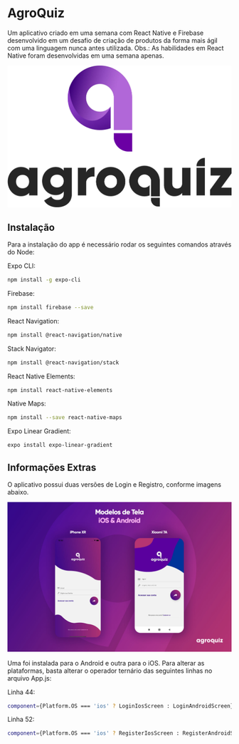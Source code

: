 # AgroQuiz

Um aplicativo criado em uma semana com React Native e Firebase desenvolvido em um desafio de criação de produtos da forma mais ágil com uma linguagem nunca antes utilizada. Obs.: As habilidades em React Native foram desenvolvidas em uma semana apenas. 

![alt text](https://raw.githubusercontent.com/swappin/agroquiz/master/files/agroquiz_arte_white.jpg?raw=true)


## Instalação

Para a instalação do app é necessário rodar os seguintes comandos através do Node:


Expo CLI: 
```bash
npm install -g expo-cli
```

Firebase: 
```bash
npm install firebase --save
```

React Navigation: 
```bash
npm install @react-navigation/native
```

Stack Navigator:

```bash
npm install @react-navigation/stack
```

React Native Elements: 
```bash
npm install react-native-elements
```

Native Maps: 
```bash
npm install --save react-native-maps
```

Expo Linear Gradient: 
```bash
expo install expo-linear-gradient
```

## Informações Extras

O aplicativo possui duas versões de Login e Registro, conforme imagens abaixo. 


![alt text](https://raw.githubusercontent.com/swappin/agroquiz/master/files/models.jpg?raw=true) 

Uma foi instalada para o Android e outra para o iOS. Para alterar as plataformas, basta alterar o operador ternário das seguintes linhas no arquivo App.js:



Linha 44: 
```bash
component={Platform.OS === 'ios' ? LoginIosScreen : LoginAndroidScreen}
```

Linha 52: 
```bash
component={Platform.OS === 'ios' ? RegisterIosScreen : RegisterAndroidScreen }
```
